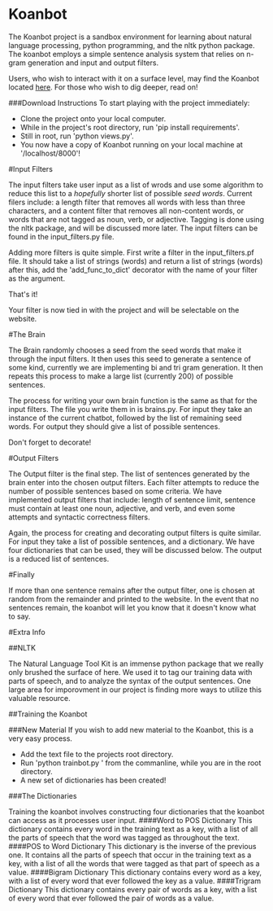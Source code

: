 Koanbot
=======

The Koanbot project is a sandbox environment for learning about natural language processing, python programming, and the nltk python package. The koanbot employs a simple sentence analysis system that relies on n-gram generation and input and output filters.

Users, who wish to interact with it on a surface level, may find the Koanbot located [here](http://ec2-54-213-221-186.us-west-2.compute.amazonaws.com/). For those who wish to dig deeper, read on!

###Download Instructions
To start playing with the project immediately:
 * Clone the project onto your local computer.
 * While in the project's root directory, run 'pip install requirements'.
 * Still in root, run 'python views.py'.
 * You now have a copy of Koanbot running on your local machine at '/localhost/8000'!

#Input Filters

The input filters take user input as a list of wrods and use some algorithm to reduce this list to a *hopefully* shorter list of possible *seed words*. Current filers include: a length filter that removes all words with less than three characters, and a content filter that removes all non-content words, or words that are not tagged as noun, verb, or adjective. Tagging is done using the nltk package, and will be discussed more later. The input filters can be found in the input_filters.py file.

Adding more filters is quite simple. First write a filter in the input_filters.pf file. It should take a list of strings (words) and return a list of strings (words) after this, add the 'add_func_to_dict' decorator with the name of your filter as the argument.

That's it!

Your filter is now tied in with the project and will be selectable on the website.

#The Brain

The Brain randomly chooses a seed from the seed words that make it through the input filters. It then uses this seed to generate a sentence of some kind, currently we are implementing bi and tri gram generation. It then repeats this process to make a large list (currently 200) of possible sentences.

The process for writing your own brain function is the same as that for the input filters. The file you write them in is brains.py. For input they take an instance of the current chatbot, followed by the list of remaining seed words. For output they should give a list of possible sentences.

Don't forget to decorate!

#Output Filters

The Output filter is the final step. The list of sentences generated by the brain enter into the chosen output filters. Each filter attempts to reduce the number of possible sentences based on some criteria. We have implemented output filters that include: length of sentence limit, sentence must contain at least one noun, adjective, and verb, and even some attempts and syntactic correctness filters.

Again, the process for creating and decorating output filters is quite similar. For input they take a list of possible sentences, and a dictionary. We have four dictionaries that can be used, they will be discussed below. The output is a reduced list of sentences.

#Finally

If more than one sentence remains after the output filter, one is chosen at random from the remainder and printed to the website. In the event that no sentences remain, the koanbot will let you know that it doesn't know what to say.

#Extra Info

##NLTK

The Natural Language Tool Kit is an immense python package that we really only brushed the surface of here. We used it to tag our training data with parts of speech, and to analyze the syntax of the output sentences. One large area for imporovment in our project is finding more ways to utilize this valuable resource.

##Training the Koanbot

###New Material
If you wish to add new material to the Koanbot, this is a very easy process. 
 * Add the text file to the projects root directory.
 * Run 'python trainbot.py <textfile>' from the commanline, while you are in the root directory.
 * A new set of dictionaries has been created!
 
###The Dictionaries

Training the koanbot involves constructing four dictionaries that the koanbot can access as it processes user input.
####Word to POS Dictionary
This dictionary contains every word in the training text as a key, with a list of all the parts of speech that the word was tagged as throughout the text.
####POS to Word Dictionary
This dictionary is the inverse of the previous one. It contains all the parts of speech that occur in the training text as a key, with a list of all the words that were tagged as that part of speech as a value.
####Bigram Dictionary
This dictionary contains every word as a key, with a list of every word that ever followed the key as a value.
####Trigram Dictionary
This dictionary contains every pair of words as a key, with a list of every word that ever followed the pair of words as a value.
